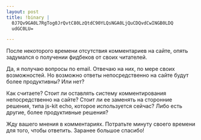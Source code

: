 ```yaml
--- 
layout: post
title: !binary |
  0J7Qv9GA0L7RgTog0JrQvtC80LzQtdC90YLQsNGA0LjQuCDQvdCwINGB0LDQ
  udGC0LU=

---
```

После некоторого времени отсутствия комментариев на сайте, опять задумался о получении фидбеков от своих читателей.

Да, я получаю вопросы по email. Отвечаю на них, по мере своих возможностей. Но возможно ответы непосредственно на сайте будут более продуктивны? Или нет?

<!--more-->

Как считаете? Стоит ли оставлять систему комментирования непосредственно на сайте? Стоит ли ее заменять на сторонние решения, типа js-kit echo, которое используется сейчас? Либо есть другие, более продуктивные решения?

Жду вашего мнения в комментариях. Потратьте минуту своего времени для того, чтобы ответить.
Заранее большое спасибо!
